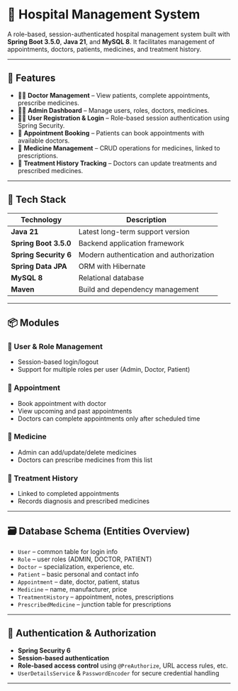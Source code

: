 # 🏥 Hospital Management System

A role-based, session-authenticated hospital management system built with **Spring Boot 3.5.0**, **Java 21**, and **MySQL 8**. It facilitates management of appointments, doctors, patients, medicines, and treatment history.

---

## 🚀 Features

- 🧑‍⚕️ **Doctor Management** – View patients, complete appointments, prescribe medicines.
- 👨‍💼 **Admin Dashboard** – Manage users, roles, doctors, medicines.
- 🧑‍💻 **User Registration & Login** – Role-based session authentication using Spring Security.
- 📅 **Appointment Booking** – Patients can book appointments with available doctors.
- 💊 **Medicine Management** – CRUD operations for medicines, linked to prescriptions.
- 📜 **Treatment History Tracking** – Doctors can update treatments and prescribed medicines.

---

## 🧰 Tech Stack

| Technology             | Description                                  |
|------------------------|----------------------------------------------|
| **Java 21**            | Latest long-term support version             |
| **Spring Boot 3.5.0**  | Backend application framework                |
| **Spring Security 6**  | Modern authentication and authorization      |
| **Spring Data JPA**    | ORM with Hibernate                           |
| **MySQL 8**            | Relational database                          |
| **Maven**              | Build and dependency management              |

---

## 📦 Modules

### 👥 User & Role Management
- Session-based login/logout
- Support for multiple roles per user (Admin, Doctor, Patient)

### 📅 Appointment
- Book appointment with doctor
- View upcoming and past appointments
- Doctors can complete appointments only after scheduled time

### 💊 Medicine
- Admin can add/update/delete medicines
- Doctors can prescribe medicines from this list

### 📝 Treatment History
- Linked to completed appointments
- Records diagnosis and prescribed medicines

---

## 🗃️ Database Schema (Entities Overview)

- `User` – common table for login info
- `Role` – user roles (ADMIN, DOCTOR, PATIENT)
- `Doctor` – specialization, experience, etc.
- `Patient` – basic personal and contact info
- `Appointment` – date, doctor, patient, status
- `Medicine` – name, manufacturer, price
- `TreatmentHistory` – appointment, notes, prescriptions
- `PrescribedMedicine` – junction table for prescriptions

---

## 🔐 Authentication & Authorization

- **Spring Security 6**
- **Session-based authentication**
- **Role-based access control** using `@PreAuthorize`, URL access rules, etc.
- `UserDetailsService` & `PasswordEncoder` for secure credential handling

---
